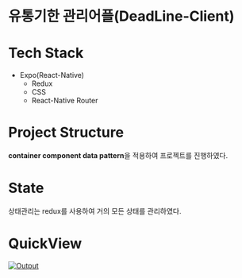 # 유통기한 관리어플(DeadLine-Client)

# Tech Stack
- Expo(React-Native)
  - Redux
  - CSS
  - React-Native Router


# Project Structure
**container component data pattern**을 적용하여 프로젝트를 진행하였다.

# State
상태관리는 redux를 사용하여 거의 모든 상태를 관리하였다.

# QuickView

[![Output](https://user-images.githubusercontent.com/56459078/154798156-16ebb655-4c61-4efa-816a-e865318e8bdb.png)](https://youtu.be/_gnYCD-SFpA)
